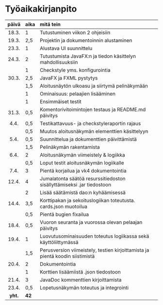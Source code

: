 ﻿# Työaikakirjanpito

| päivä  | aika   | mitä tein  |
| :----: | :----- | :----- |
| 18.3.  | 1      | Tutustuminen viikon 2 ohjeisiin |
| 19.3.  | 2,5    | Projektin ja dokumentoinnin alustaminen |
| 23.3.  | 1      | Alustava UI suunnittelu |
| 24.3.  | 2      | Tutustumista JavaFX:n ja tiedon käsittelyn mahdollisuuksiin |
|        | 1      | Checkstyle yms. konfigurointia |
| 30.3.  | 2,5    | JavaFX ja FXML pystytys |
|        | 1,5    | Aloitusnäytön ulkoasu ja siirtymä pelinäkymään |
|        | 1      | Ominaisuus: pelaajien lisääminen |
|        | 1      | Ensimmäiset testit |
| 31.3.  | 0,5    | Komentorivitoimintojen testaus ja README.md päivitys |
| 4.4.   | 0,5    | Testikattavuus- ja checkstyleraportin rajaus |
|        | 0,5    | Muutos aloitusnäkymän elementtien käsittelyyn |
| 5.4.   | 0,5    | Suunnittelua ja dokumenttien päivittämistä |
|        | 1,5    | Pelinäkymän rakentamista |
| 6.4.   | 2      | Aloitusnäkymän viimeistely & logiikka |
|        | 0,5    | Loput testit aloitusnäkymän logiikalle |
| 7.4.   | 3      | Pientä korjailua ja vk4 dokumentointia |
| 12.4.  | 4      | Jumalatonta säätöä resurssitiedoston sisällyttämiseksi .jar tiedostoon |
|        | 2      | Lisää säätämistä dao:n kyhäämisessä |
| 14.4.  | 3,5    | Korttipakan ja sekoituslogiikan toteutusta. cards.json muotoilua |
|        | 0,5    | Pientä bugien fixailua |
| 18.4.  | 0,5    | Vuoron seuranta ja vuorossa olevan pelaajan päivitys |
| 19.4.  | 1      | Luovutusominaisuuden toteutus logiikassa sekä käyttöliittymässä |
|        | 1,5    | Perusversion viimeistely, testien kirjoittamista ja pientä koodin siistimistä |
| 20.4.  | 2      | Dokumentointia |
|        | 1      | Korttien lisäämiistä .json tiedostoon |
| 21.4.  | 3      | JavaDoc kommenttien kirjoittamista |
| 23.4.  | 0,5    | Lopetusnäkymän toteutus ja integrointi |
|**yht.**| **42** | |
